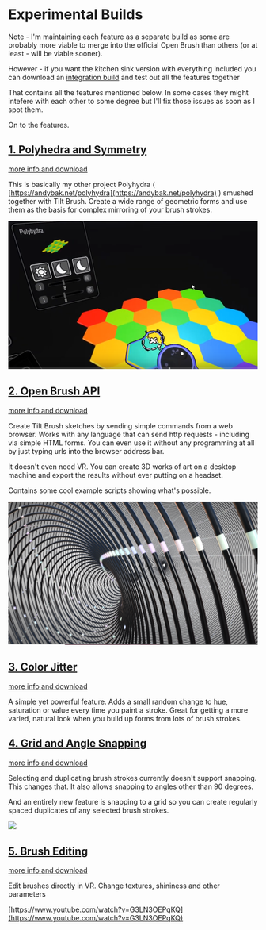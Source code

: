 # Experimental Builds

Note - I'm maintaining each feature as a separate build as some are probably more viable to merge into the official Open Brush than others \(or at least - will be viable sooner\).

However - if you want the kitchen sink version with everything included you can download an [integration build](https://github.com/IxxyXR/open-brush/wiki/Downloads) and test out all the features together

That contains all the features mentioned below. In some cases they might intefere with each other to some degree but I'll fix those issues as soon as I spot them.

On to the features.

## [1. Polyhedra and Symmetry](https://github.com/IxxyXR/open-brush/wiki/Polyhedra-and-Symmetry)

[more info and download](https://github.com/IxxyXR/open-brush/wiki/Polyhedra-and-Symmetry)

This is basically my other project Polyhydra \( [https://andybak.net/polyhydra](https://andybak.net/polyhydra) \) smushed together with Tilt Brush. Create a wide range of geometric forms and use them as the basis for complex mirroring of your brush strokes.

![](../.gitbook/assets/polyhedra_tool.png)

## [2. Open Brush API](https://github.com/IxxyXR/open-brush/wiki/Open-Brush-API)

[more info and download](https://github.com/IxxyXR/open-brush/wiki/Open-Brush-API)

Create Tilt Brush sketches by sending simple commands from a web browser. Works with any language that can send http requests - including via simple HTML forms. You can even use it without any programming at all by just typing urls into the browser address bar.

It doesn't even need VR. You can create 3D works of art on a desktop machine and export the results without ever putting on a headset.

Contains some cool example scripts showing what's possible.

![](../.gitbook/assets/parametric1.png)

## [3. Color Jitter](https://github.com/IxxyXR/open-brush/wiki/Color-Jitter)

[more info and download](https://github.com/IxxyXR/open-brush/wiki/Color-Jitter)

A simple yet powerful feature. Adds a small random change to hue, saturation or value every time you paint a stroke. Great for getting a more varied, natural look when you build up forms from lots of brush strokes.

## [4. Grid and Angle Snapping](https://github.com/IxxyXR/open-brush/wiki/Grid-and-Angle-Snapping)

[more info and download](https://github.com/IxxyXR/open-brush/wiki/Grid-and-Angle-Snapping)

Selecting and duplicating brush strokes currently doesn't support snapping. This changes that. It also allows snapping to angles other than 90 degrees.

And an entirely new feature is snapping to a grid so you can create regularly spaced duplicates of any selected brush strokes.

![](https://media.discordapp.net/attachments/804251582715265034/846812293177933894/2021-05-25_19-06-31.gif)

## [5. Brush Editing](https://github.com/IxxyXR/open-brush/wiki/Brush-Editing)

[more info and download](https://github.com/IxxyXR/open-brush/wiki/Brush-Editing)

Edit brushes directly in VR. Change textures, shininess and other parameters

[https://www.youtube.com/watch?v=G3LN3OEPqKQ](https://www.youtube.com/watch?v=G3LN3OEPqKQ)

